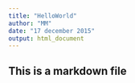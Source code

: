 ```yaml
---
title: "HelloWorld"
author: "MM"
date: "17 december 2015"
output: html_document
---
```


## This is a markdown file

